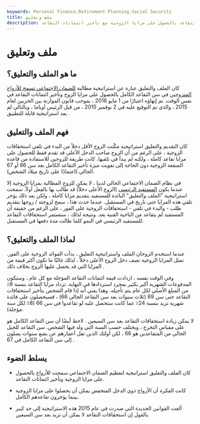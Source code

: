 ```yaml
---
keywords: Personal Finance,Retirement Planning,Social Security
title: ملف وتعليق
description: كان الملف والتعليق عبارة عن إستراتيجية مطالبة بالضمان الاجتماعي سمحت للأزواج في سن التقاعد بالحصول على مزايا الزوجية مع تأخير ائتمانات التقاعد.
---
```


# ملف وتعليق
## ما هو الملف والتعليق؟

كان الملف والتعليق عبارة عن استراتيجية مطالبة [للضمان الاجتماعي تسمح للأزواج](/socialsecurity) [المتزوجين](/socialsecurity) في سن التقاعد الكامل بالحصول على مزايا الزوج وتأخير ائتمانات التقاعد في نفس الوقت. تم إنهاؤه اعتبارًا من 1 مايو 2016 ، بموجب قانون الموازنة بين الحزبين لعام 2015 ، والذي تم التوقيع عليه في 2 نوفمبر 2015 ، من قبل الرئيس أوباما ، وبالتالي لم يعد استراتيجية قابلة للتطبيق .

## فهم الملف والتعليق

كان التقديم والتعليق استراتيجية مكّنت الزوج الأقل دخلاً من البدء في تلقي استحقاقات الزوجية ، على الرغم من أن الزوج صاحب الدخل الأعلى قد تقدم فقط للحصول على مزايا تقاعد كاملة ، ولكنه لم يبدأ في تلقيها. كانت طريقة للزوجين للاستفادة من قاعدة المنفعة الزوجية دون الحاجة إلى تفويت ميزة تأخير التقاعد الكامل بعد سن 66 أو 67 الحالي (اعتمادًا على تاريخ ميلاد الشخص).

في نظام الضمان الاجتماعي الحالي لدينا ، لا يمكن للزوج المطالبة بمزايا الزوجية إلا عندما يكون [المستفيد الرئيسي](/beneficiary) (الزوج الأعلى دخلاً) قد طالب بها بالفعل أولاً. سمحت استراتيجية "الملف والتعليق" البائدة للمستفيد بتقديم مزايا كاملة ، ولكن بعد ذلك يؤخر تلقي هذه المزايا حتى تاريخ في المستقبل. عندما حدث هذا ، سمح لزوجته / زوجها بتقديم طلب - والبدء في تلقي - استحقاقات الزوجية على الفور ، على الرغم من حقيقة أن المستفيد لم يتقاعد من الناحية الفنية بعد. ونتيجة لذلك ، ستستمر استحقاقات التقاعد للمستفيد الرئيسي في النمو كلما طالت مدة دفعها في المستقبل.

## لماذا الملف والتعليق؟

عندما استخدم الزوجان الملف واستراتيجية التعليق ، بدأت الفوائد الزوجية على الفور. تمثل المزايا الزوجية نصف دخل الزوج الأعلى دخلاً ، لذلك غالبًا ما تكون أكثر قيمة من المزايا التي قد يحصل عليها الزوج بخلاف ذلك .

وفي الوقت نفسه ، ازدادت قيمة ائتمانات التقاعد المؤجلة مع كل عام ، وستكون المدفوعات الشهرية أكبر بكثير بمجرد استردادها في النهاية. تزداد مزايا التقاعد بنسبة 8٪ من المبلغ الأصلي لكل عام يتم تأجيله. وهذا يعني أنه إذا قام الشخص بتأخير استحقاقات التقاعد حتى سن 69 (ثلاث سنوات بعد سن التقاعد الحالي 66) ، فسيحصلون على فائدة شهرية تزيد بنسبة 24٪ عما كانت ستحصل عليه لو تقاعدوا في سن 66 (8٪ لكل سنة مؤجلة).

لا يمكن زيادة استحقاقات التقاعد بعد سن السبعين . لاحظ أيضًا أن سن التقاعد الكامل هو على مقياس التخرج ، ويختلف حسب السنة التي ولد فيها الشخص. سن التقاعد للجيل الحالي من المتقاعدين هو 66 ، لكن أولئك الذين تقل أعمارهم عن بضع سنوات يصلون إلى سن التقاعد الكامل في 67 .

## يسلط الضوء

- كان الملف والتعليق استراتيجية لتعظيم الضمان الاجتماعي سمحت للأزواج بالحصول على مزايا الزوجية وتأخير ائتمانات التقاعد.

- كانت الفكرة أن الأزواج ذوي الدخل المنخفض يمكن أن يحصلوا على مزايا الزوجية بينما يؤخرون تقاعدهم الكامل.

- ألغت القوانين الجديدة التي صدرت في عام 2015 هذه الاستراتيجية إلى حد كبير بالقول إن استحقاقات التقاعد لا يمكن أن تزيد بعد سن السبعين.

